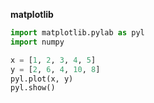 

__matplotlib__

```python
import matplotlib.pylab as pyl
import numpy

x = [1, 2, 3, 4, 5]
y = [2, 6, 4, 10, 8]
pyl.plot(x, y)
pyl.show()
```

